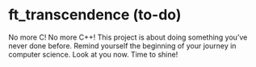 # ft\_transcendence (to-do)

No more C! No more C++! This project is about doing something you’ve never done before. Remind yourself the beginning of your journey in computer science. Look at you now. Time to shine!
